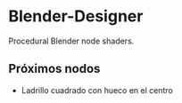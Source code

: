# Blender-Designer
Procedural Blender node shaders.

## Próximos nodos
- Ladrillo cuadrado con hueco en el centro